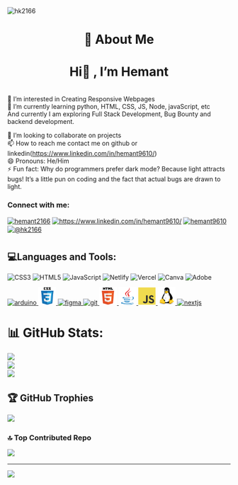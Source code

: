 <p align="left"> <img src="https://komarev.com/ghpvc/?username=hk2166&label=Profile%20views&color=0e75b6&style=flat" alt="hk2166" /> </p>




 <h1 align="center">💫 About Me </h1>
<h1 align="center">Hi👋 , I’m Hemant</h1><br>👀 I’m interested in Creating Responsive Webpages<br>🌱 I’m currently learning python, HTML, CSS, JS, Node, javaScript, etc<br>
And currently I am exploring Full Stack Development, Bug Bounty and backend development.

💞️ I’m looking to collaborate on projects<br>📫 How to reach me contact me on github or linkedin(https://www.linkedin.com/in/hemant9610/)<br>😄 Pronouns: He/Him<br>⚡ Fun fact: Why do programmers prefer dark mode? Because light attracts bugs! It’s a little pun on coding and the fact that actual bugs are drawn to light.




<h3 align="left">Connect with me:</h3>
<p align="left">
<a href="https://twitter.com/hemant2166" target="blank"><img align="center" src="https://raw.githubusercontent.com/rahuldkjain/github-profile-readme-generator/master/src/images/icons/Social/twitter.svg" alt="hemant2166" height="30" width="40" /></a>
<a href="https://linkedin.com/in/https://www.linkedin.com/in/hemant9610/" target="blank"><img align="center" src="https://raw.githubusercontent.com/rahuldkjain/github-profile-readme-generator/master/src/images/icons/Social/linked-in-alt.svg" alt="https://www.linkedin.com/in/hemant9610/" height="30" width="40" /></a>
<a href="https://codeforces.com/profile/hemant9610" target="blank"><img align="center" src="https://raw.githubusercontent.com/rahuldkjain/github-profile-readme-generator/master/src/images/icons/Social/codeforces.svg" alt="hemant9610" height="30" width="40" /></a>
<a href="https://www.hackerearth.com/@hk2166" target="blank"><img align="center" src="https://raw.githubusercontent.com/rahuldkjain/github-profile-readme-generator/master/src/images/icons/Social/hackerearth.svg" alt="@hk2166" height="30" width="40" /></a>

</p>

#  <h2 align="left">💻Languages and Tools:</h2>
![CSS3](https://img.shields.io/badge/css3-%231572B6.svg?style=for-the-badge&logo=css3&logoColor=white) ![HTML5](https://img.shields.io/badge/html5-%23E34F26.svg?style=for-the-badge&logo=html5&logoColor=white) ![JavaScript](https://img.shields.io/badge/javascript-%23323330.svg?style=for-the-badge&logo=javascript&logoColor=%23F7DF1E) ![Netlify](https://img.shields.io/badge/netlify-%23000000.svg?style=for-the-badge&logo=netlify&logoColor=#00C7B7) ![Vercel](https://img.shields.io/badge/vercel-%23000000.svg?style=for-the-badge&logo=vercel&logoColor=white) ![Canva](https://img.shields.io/badge/Canva-%2300C4CC.svg?style=for-the-badge&logo=Canva&logoColor=white)
![Adobe](https://img.shields.io/badge/adobe-%23FF0000.svg?style=for-the-badge&logo=adobe&logoColor=white)

<p align="left"> 
<a href="https://www.arduino.cc/" target="_blank" rel="noreferrer"> <img src="https://cdn.worldvectorlogo.com/logos/arduino-1.svg" alt="arduino" width="40" height="40"/> </a> 
 <a href="https://www.w3schools.com/css/" target="_blank" rel="noreferrer"> <img src="https://raw.githubusercontent.com/devicons/devicon/master/icons/css3/css3-original-wordmark.svg" alt="css3" width="40" height="40"/> </a> 
  <a href="https://www.figma.com/" target="_blank" rel="noreferrer"> <img src="https://www.vectorlogo.zone/logos/figma/figma-icon.svg" alt="figma" width="40" height="40"/> </a>
   <a href="https://git-scm.com/" target="_blank" rel="noreferrer"> <img src="https://www.vectorlogo.zone/logos/git-scm/git-scm-icon.svg" alt="git" width="40" height="40"/> </a>
    <a href="https://www.w3.org/html/" target="_blank" rel="noreferrer"> <img src="https://raw.githubusercontent.com/devicons/devicon/master/icons/html5/html5-original-wordmark.svg" alt="html5" width="40" height="40"/> </a> 
    <a href="https://www.java.com" target="_blank" rel="noreferrer"> <img src="https://raw.githubusercontent.com/devicons/devicon/master/icons/java/java-original.svg" alt="java" width="40" height="40"/> </a> 
    <a href="https://developer.mozilla.org/en-US/docs/Web/JavaScript" target="_blank" rel="noreferrer"> <img src="https://raw.githubusercontent.com/devicons/devicon/master/icons/javascript/javascript-original.svg" alt="javascript" width="40" height="40"/> </a> 
    <a href="https://www.linux.org/" target="_blank" rel="noreferrer"> <img src="https://raw.githubusercontent.com/devicons/devicon/master/icons/linux/linux-original.svg" alt="linux" width="40" height="40"/> </a> <a href="https://nextjs.org/" target="_blank" rel="noreferrer"> <img src="https://cdn.worldvectorlogo.com/logos/nextjs-2.svg" alt="nextjs" width="40" height="40"/> </a> 
     

# 📊 GitHub Stats:
![](https://github-readme-stats.vercel.app/api?username=hk2166&theme=dark&hide_border=false&include_all_commits=false&count_private=false)<br/>
![](https://nirzak-streak-stats.vercel.app/?user=hk2166&theme=dark&hide_border=false)<br/>
![](https://github-readme-stats.vercel.app/api/top-langs/?username=hk2166&theme=dark&hide_border=false&include_all_commits=false&count_private=false&layout=compact)

## 🏆 GitHub Trophies
![](https://github-profile-trophy.vercel.app/?username=hk2166&theme=radical&no-frame=false&no-bg=true&margin-w=4)

### 🔝 Top Contributed Repo
![](https://github-contributor-stats.vercel.app/api?username=hk2166&limit=5&theme=dark&combine_all_yearly_contributions=true)

---
[![](https://visitcount.itsvg.in/api?id=hk2166&icon=0&color=0)](https://visitcount.itsvg.in)

<!-- Proudly created with GPRM ( https://gprm.itsvg.in ) -->
